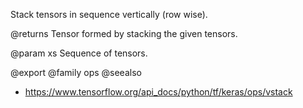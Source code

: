 Stack tensors in sequence vertically (row wise).

@returns
    Tensor formed by stacking the given tensors.

@param xs Sequence of tensors.

@export
@family ops
@seealso
+ <https://www.tensorflow.org/api_docs/python/tf/keras/ops/vstack>
